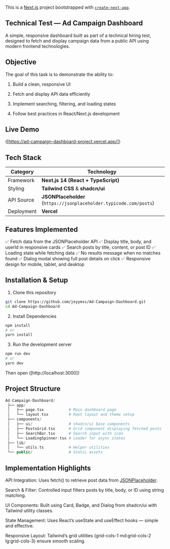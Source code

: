 This is a [Next.js](https://nextjs.org) project bootstrapped with [`create-next-app`](https://nextjs.org/docs/app/api-reference/cli/create-next-app).

## Technical Test — Ad Campaign Dashboard

A simple, responsive dashboard built as part of a technical hiring test, designed to fetch and display campaign data from a public API using modern frontend technologies.

## Objective

The goal of this task is to demonstrate the ability to:

1. Build a clean, responsive UI

2. Fetch and display API data efficiently

3. Implement searching, filtering, and loading states

4. Follow best practices in React/Next.js development

## Live Demo

([https://ad-campaign-dashboard-project.vercel.app/])

## Tech Stack

| Category   | Technology                                                         |
| ---------- | ------------------------------------------------------------------ |
| Framework  | **Next.js 14 (React + TypeScript)**                                |
| Styling    | **Tailwind CSS** & **shadcn/ui**                                   |
| API Source | **JSONPlaceholder** (`https://jsonplaceholder.typicode.com/posts`) |
| Deployment | **Vercel**                                                         |

## Features Implemented
✅ Fetch data from the JSONPlaceholder API
✅ Display title, body, and userId in responsive cards
✅ Search posts by title, content, or post ID
✅ Loading state while fetching data
✅ No results message when no matches found
✅ Dialog modal showing full post details on click
✅ Responsive design for mobile, tablet, and desktop

## Installation & Setup

1. Clone this repository

```bash
git clone https://github.com/jeyymss/Ad-Campaign-Dashboard.git
cd Ad-Campaign-Dashboard
```

2. Install Dependencies

```bash
npm install
# or
yarn install
```

3. Run the development server

```bash
npm run dev
# or
yarn dev
```

Then open ([http://localhost:3000])

## Project Structure

```php
Ad-Campaign-Dashboard/
 ├── app/
 │   ├── page.tsx           # Main dashboard page
 │   └── layout.tsx         # Root layout and theme setup
 ├── components/
 │   ├── ui/                # shadcn/ui base components
 │   ├── PostsGrid.tsx      # Grid component displaying fetched posts
 │   ├── SearchBar.tsx      # Search input with icon
 │   └── LoadingSpinner.tsx # Loader for async states
 ├── lib/
 │   └── utils.ts           # Helper utilities
 └── public/                # Static assets
```

## Implementation Highlights
API Integration:
Uses fetch() to retrieve post data from [JSONPlaceholder](https://jsonplaceholder.typicode.com/posts).

Search & Filter:
Controlled input filters posts by title, body, or ID using string matching.

UI Components:
Built using Card, Badge, and Dialog from shadcn/ui with Tailwind utility classes.

State Management:
Uses React’s useState and useEffect hooks — simple and effective.

Responsive Layout:
Tailwind’s grid utilities (grid-cols-1 md:grid-cols-2 lg:grid-cols-3) ensure smooth scaling.
